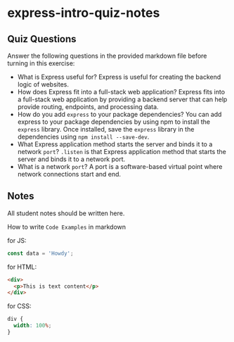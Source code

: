# express-intro-quiz-notes

## Quiz Questions

Answer the following questions in the provided markdown file before turning in this exercise:

- What is Express useful for?
  Express is useful for creating the backend logic of websites.
- How does Express fit into a full-stack web application?
  Express fits into a full-stack web application by providing a backend server that can help provide routing, endpoints, and processing data.
- How do you add `express` to your package dependencies?
  You can add express to your package dependencies by using npm to install the `express` library. Once installed, save the `express` library in the dependencies using `npm install --save-dev`.
- What Express application method starts the server and binds it to a network `port`?
  `.listen` is that Express application method that starts the server and binds it to a network port.
- What is a network `port`?
  A port is a software-based virtual point where network connections start and end.

## Notes

All student notes should be written here.

How to write `Code Examples` in markdown

for JS:

```javascript
const data = 'Howdy';
```

for HTML:

```html
<div>
  <p>This is text content</p>
</div>
```

for CSS:

```css
div {
  width: 100%;
}
```
